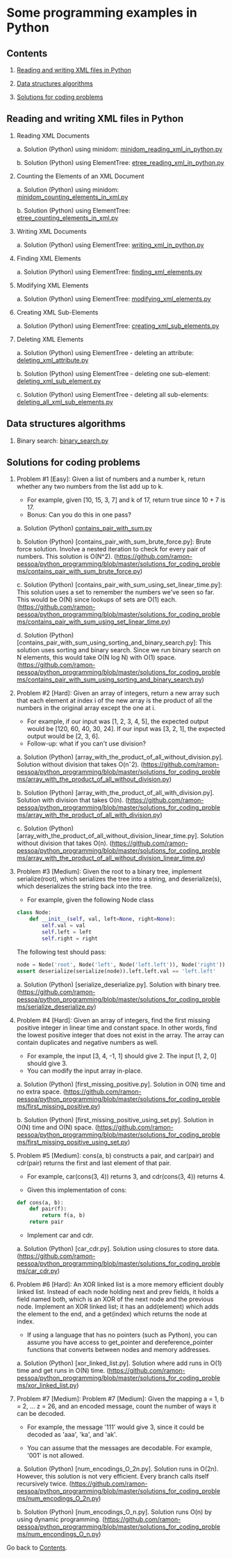 Some programming examples in Python
===========================

## Contents
1. [Reading and writing XML files in Python](#reading-and-writing-xml-files-in-python)

2. [Data structures algorithms](#data-structures-algorithms)

3. [Solutions for coding problems](#solutions-for-coding-problems)

## Reading and writing XML files in Python

1. Reading XML Documents

	a. Solution (Python) using minidom: [minidom_reading_xml_in_python.py](https://github.com/ramon-pessoa/python_programming/blob/master/reading_and_writing_xml_files_in_python/minidom_reading_xml_in_python.py)

	b. Solution (Python) using ElementTree: [etree_reading_xml_in_python.py](https://github.com/ramon-pessoa/python_programming/blob/master/reading_and_writing_xml_files_in_python/etree_reading_xml_in_python.py)

2. Counting the Elements of an XML Document

	a. Solution (Python) using minidom: [minidom_counting_elements_in_xml.py](https://github.com/ramon-pessoa/python_programming/blob/master/reading_and_writing_xml_files_in_python/minidom_counting_elements_in_xml.py)

	b. Solution (Python) using ElementTree: [etree_counting_elements_in_xml.py](https://github.com/ramon-pessoa/python_programming/blob/master/reading_and_writing_xml_files_in_python/etree_counting_elements_in_xml.py)

3. Writing XML Documents

	a. Solution (Python) using ElementTree: [writing_xml_in_python.py](https://github.com/ramon-pessoa/python_programming/blob/master/reading_and_writing_xml_files_in_python/writing_xml_in_python.py)

4. Finding XML Elements

	a. Solution (Python) using ElementTree: [finding_xml_elements.py](https://github.com/ramon-pessoa/python_programming/blob/master/reading_and_writing_xml_files_in_python/finding_xml_elements.py)

5. Modifying XML Elements

	a. Solution (Python) using ElementTree: [modifying_xml_elements.py](https://github.com/ramon-pessoa/python_programming/blob/master/reading_and_writing_xml_files_in_python/modifying_xml_elements.py)

6. Creating XML Sub-Elements

	a. Solution (Python) using ElementTree: [creating_xml_sub_elements.py](https://github.com/ramon-pessoa/python_programming/blob/master/reading_and_writing_xml_files_in_python/creating_xml_sub_elements.py)

7. Deleting XML Elements

	a. Solution (Python) using ElementTree - deleting an attribute: [deleting_xml_attribute.py](https://github.com/ramon-pessoa/python_programming/blob/master/reading_and_writing_xml_files_in_python/deleting_xml_attribute.py)

	b. Solution (Python) using ElementTree - deleting one sub-element: [deleting_xml_sub_element.py](https://github.com/ramon-pessoa/python_programming/blob/master/reading_and_writing_xml_files_in_python/deleting_xml_sub_element.py)

	c. Solution (Python) using ElementTree - deleting all sub-elements: [deleting_all_xml_sub_elements.py](https://github.com/ramon-pessoa/python_programming/blob/master/reading_and_writing_xml_files_in_python/deleting_all_xml_sub_elements.py)

## Data structures algorithms

1. Binary search: [binary_search.py](https://github.com/ramon-pessoa/python_programming/blob/master/data_structures_algorithms/binary_search.py)

## Solutions for coding problems

1. Problem #1 [Easy]: Given a list of numbers and a number k, return whether any two numbers from the list add up to k. 
	* For example, given [10, 15, 3, 7] and k of 17, return true since 10 + 7 is 17. 
	* Bonus: Can you do this in one pass?

	a. Solution (Python) [contains_pair_with_sum.py](https://github.com/ramon-pessoa/python_programming/blob/master/solutions_for_coding_problems/contains_pair_with_sum.py)

	b. Solution (Python) [contains_pair_with_sum_brute_force.py]: Brute force solution. Involve a nested iteration to check for every pair of numbers. This solution is O(N^2). (https://github.com/ramon-pessoa/python_programming/blob/master/solutions_for_coding_problems/contains_pair_with_sum_brute_force.py)

	c. Solution (Python) [contains_pair_with_sum_using_set_linear_time.py]: This solution uses a set to remember the numbers we've seen so far. This would be O(N) since lookups of sets are O(1) each. (https://github.com/ramon-pessoa/python_programming/blob/master/solutions_for_coding_problems/contains_pair_with_sum_using_set_linear_time.py)

	d. Solution (Python) [contains_pair_with_sum_using_sorting_and_binary_search.py]: This solution uses sorting and binary search. Since we run binary search on N elements, this would take O(N log N) with O(1) space. (https://github.com/ramon-pessoa/python_programming/blob/master/solutions_for_coding_problems/contains_pair_with_sum_using_sorting_and_binary_search.py)


2. Problem #2 [Hard]: Given an array of integers, return a new array such that each element at index i of the new array is the product of all the numbers in the original array except the one at i.

	* For example, if our input was [1, 2, 3, 4, 5], the expected output would be [120, 60, 40, 30, 24]. If our input was [3, 2, 1], the expected output would be [2, 3, 6].
	* Follow-up: what if you can't use division?

	a. Solution (Python) [array_with_the_product_of_all_without_division.py]. Solution without division that takes O(nˆ2). (https://github.com/ramon-pessoa/python_programming/blob/master/solutions_for_coding_problems/array_with_the_product_of_all_without_division.py)

	b. Solution (Python) [array_with_the_product_of_all_with_division.py]. Solution with division that takes O(n). (https://github.com/ramon-pessoa/python_programming/blob/master/solutions_for_coding_problems/array_with_the_product_of_all_with_division.py)

	c. Solution (Python) [array_with_the_product_of_all_without_division_linear_time.py]. Solution without division that takes O(n). (https://github.com/ramon-pessoa/python_programming/blob/master/solutions_for_coding_problems/array_with_the_product_of_all_without_division_linear_time.py)

3. Problem #3 [Medium]: Given the root to a binary tree, implement serialize(root), which serializes the tree into a string, and deserialize(s), which deserializes the string back into the tree.

	* For example, given the following Node class

	```python
	class Node:
	    def __init__(self, val, left=None, right=None):
	        self.val = val
	        self.left = left
	        self.right = right
	```

	The following test should pass:

	```python
	node = Node('root', Node('left', Node('left.left')), Node('right'))
	assert deserialize(serialize(node)).left.left.val == 'left.left'
	```
	a. Solution (Python) [serialize_deserialize.py]. Solution with binary tree. (https://github.com/ramon-pessoa/python_programming/blob/master/solutions_for_coding_problems/serialize_deserialize.py)


4. Problem #4 [Hard]: Given an array of integers, find the first missing positive integer in linear time and constant space. In other words, find the lowest positive integer that does not exist in the array. The array can contain duplicates and negative numbers as well.

	* For example, the input [3, 4, -1, 1] should give 2. The input [1, 2, 0] should give 3.
	* You can modify the input array in-place.

	a. Solution (Python) [first_missing_positive.py]. Solution in O(N) time and no extra space. (https://github.com/ramon-pessoa/python_programming/blob/master/solutions_for_coding_problems/first_missing_positive.py)

	b. Solution (Python) [first_missing_positive_using_set.py]. Solution in O(N) time and O(N) space. (https://github.com/ramon-pessoa/python_programming/blob/master/solutions_for_coding_problems/first_missing_positive_using_set.py)

5. Problem #5 [Medium]: cons(a, b) constructs a pair, and car(pair) and cdr(pair) returns the first and last element of that pair. 
	
	* For example, car(cons(3, 4)) returns 3, and cdr(cons(3, 4)) returns 4.

	* Given this implementation of cons:

	```python
	def cons(a, b):
	    def pair(f):
	        return f(a, b)
	    return pair
	```

	* Implement car and cdr.

	a. Solution (Python) [car_cdr.py]. Solution using closures to store data. (https://github.com/ramon-pessoa/python_programming/blob/master/solutions_for_coding_problems/car_cdr.py)


6. Problem #6 [Hard]: An XOR linked list is a more memory efficient doubly linked list. Instead of each node holding next and prev fields, it holds a field named both, which is an XOR of the next node and the previous node. Implement an XOR linked list; it has an add(element) which adds the element to the end, and a get(index) which returns the node at index.

	* If using a language that has no pointers (such as Python), you can assume you have access to get_pointer and dereference_pointer functions that converts between nodes and memory addresses.

	a. Solution (Python) [xor_linked_list.py]. Solution where add runs in O(1) time and get runs in O(N) time. (https://github.com/ramon-pessoa/python_programming/blob/master/solutions_for_coding_problems/xor_linked_list.py)

7. Problem #7 [Medium]: Problem #7 [Medium]: Given the mapping a = 1, b = 2, ... z = 26, and an encoded message, count the number of ways it can be decoded.

	* For example, the message '111' would give 3, since it could be decoded as 'aaa', 'ka', and 'ak'.

	* You can assume that the messages are decodable. For example, '001' is not allowed.

	a. Solution (Python) [num_encodings_O_2n.py]. Solution runs in O(2n). However, this solution is not very efficient. Every branch calls itself recursively twice. (https://github.com/ramon-pessoa/python_programming/blob/master/solutions_for_coding_problems/num_encodings_O_2n.py)

	b. Solution (Python) [num_encodings_O_n.py]. Solution runs O(n) by using dynamic programming. (https://github.com/ramon-pessoa/python_programming/blob/master/solutions_for_coding_problems/num_encondings_O_n.py)


Go back to [Contents](#contents).